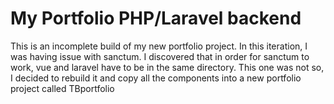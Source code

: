 # My Portfolio PHP/Laravel backend

This is an incomplete build of my new portfolio project.  In this iteration, I was having issue with sanctum.  I discovered that in order for sanctum to work, vue and laravel have to be in the same directory.  This one was not so, I decided to rebuild it and copy all the components into a new portfolio project called TBportfolio

